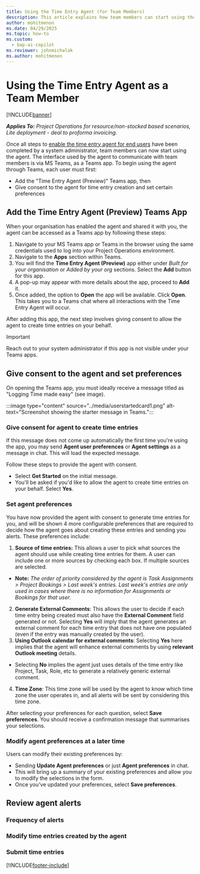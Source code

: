 ```yaml
---
title: Using the Time Entry Agent (for Team Members)
description: This article explains how team members can start using the Time Entry Agent through MS Teams.
author: mohitmenon
ms.date: 04/29/2025
ms.topic: how-to
ms.custom: 
  - bap-ai-copilot 
ms.reviewer: johnmichalak
ms.author: mohitmenon
---
```


# Using the Time Entry Agent as a Team Member

[!INCLUDE[banner](../includes/banner.md)]

_**Applies To:** Project Operations for resource/non-stocked based scenarios, Lite deployment - deal to proforma invoicing._

Once all steps to [enable the time entry agent for end users](enable-time-entry-agent.md) have been completed by a system administrator, team members can now start using the agent. The interface used by the agent to communicate with team members is via MS Teams, as a Teams app. To begin using the agent through Teams, each user must first:
- Add the "Time Entry Agent (Preview)" Teams app, then
- Give consent to the agent for time entry creation and set certain preferences 

## Add the Time Entry Agent (Preview) Teams App

When your organisation has enabled the agent and shared it with you, the agent can be accessed as a Teams app by following these steps:
1. Navigate to your MS Teams app or Teams in the browser using the same credentials used to log into your Project Operations environment.
2. Navigate to the **Apps** section within Teams.
3. You will find the **Time Entry Agent (Preview)** app either under _Built for your organisation_ or _Added by your org_ sections. Select the **Add** button for this app.
4. A pop-up may appear with more details about the app, proceed to **Add** it.
5. Once added, the option to **Open** the app will be available. Click **Open**. This takes you to a Teams chat where all interactions with the Time Entry Agent will occur.

After adding this app, the next step involves giving consent to allow the agent to create time entries on your behalf.

> [!IMPORTANT]
> Reach out to your system administrator if this app is not visible under your Teams apps.

## Give consent to the agent and set preferences
 
On opening the Teams app, you must ideally receive a message titled as "Logging Time made easy" (see image). 

:::image type="content" source="../media/userstartedcard1.png" alt-text="Screenshot showing the starter message in Teams.":::

### Give consent for agent to create time entries
If this message does not come up automatically the first time you're using the app, you may send **Agent user preferences** or **Agent settings** as a message in chat. This will load the expected message.

Follow these steps to provide the agent with consent.
- Select **Get Started** on the initial message.
- You'll be asked if you'd like to allow the agent to create time entries on your behalf. Select **Yes**.

### Set agent preferences 
You have now provided the agent with consent to generate time entries for you, and will be shown 4 more configurable preferences that are required to decide how the agent goes about creating these entries and sending you alerts. These preferences include:
1. **Source of time entries:** This allows a user to pick what sources the agent should use while creating time entries for them. A user can include one or more sources by checking each box. If multiple sources are selected.
  - **Note:** _The order of priority considered by the agent is Task Assignments > Project Bookings > Last week's entries. Last week's entries are only used in cases where there is no information for Assignments or Bookings for that user._
2. **Generate External Comments**: This allows the user to decide if each time entry being created must also have the **External Comment** field generated or not. Selecting **Yes** will imply that the agent generates an external comment for each time entry that does not have one populated (even if the entry was manually created by the user).
3. **Using Outlook calendar for external comments**: Selecting **Yes** here implies that the agent will enhance external comments by using **relevant Outlook meeting** details.
  - Selecting **No** implies the agent just uses details of the time entry like Project, Task, Role, etc to generate a relatively generic external comment.
4. **Time Zone**: This time zone will be used by the agent to know which time zone the user operates in, and all alerts will be sent by considering this time zone.

After selecting your preferences for each question, select **Save preferences**. You should receive a confirmation message that summarises your selections.

### Modify agent preferences at a later time

Users can modify their existing preferences by: 
- Sending **Update Agent preferences** or just **Agent preferences** in chat.
- This will bring up a summary of your existing preferences and allow you to modify the selections in the form.
- Once you've updated your preferences, select **Save preferences**. 

## Review agent alerts 

### Frequency of alerts

### Modify time entries created by the agent

### Submit time entries 










 [!INCLUDE[footer-include](../includes/footer-banner.md)]
